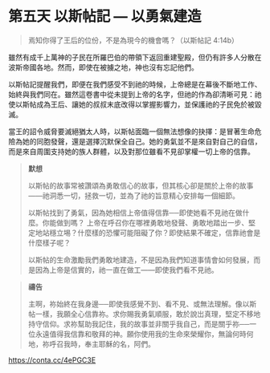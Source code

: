 # 第五天 以斯帖記 — 以勇氣建造
> 焉知你得了王后的位份，不是為現今的機會嗎？（以斯帖記 4:14b）

雖然有成千上萬神的子民在所羅巴伯的帶領下返回重建聖殿，但仍有許多人分散在波斯帝國各地。然而，即使在被擄之地，神也沒有忘記他們。

以斯帖記提醒我們，即便在我們感受不到祂的時候，上帝總是在幕後不斷地工作、始終與我們同在。雖然這卷書中從未提到上帝的名字，但祂的作為卻清晰可見：祂使以斯帖成為王后、讓她的叔叔末底改得以掌握影響力，並保護祂的子民免於被毀滅。

當王的詔令威脅要滅絕猶太人時，以斯帖面臨一個無法想像的抉擇：是冒著生命危險為她的同胞發聲，還是選擇沉默保全自己。她的勇氣並不是來自對自己的自信，而是來自周圍支持她的族人群體，以及對那位雖看不見卻掌權一切上帝的信靠。


> **默想**
> 
> 以斯帖的故事常被讚頌為勇敢信心的故事，但其核心卻是關於上帝的故事——祂洞悉一切，拯救一切，並為了祂的旨意精心安排每一個細節。
> 
> 以斯帖找到了勇氣，因為她相信上帝值得信靠──即使她看不見祂在做什麼。你能做到嗎？
> 上帝在呼召你在哪裡勇敢地發聲、勇敢地踏出一步、堅定地站穩立埸？什麼樣的恐懼可能阻礙了你？即使結果不確定，信靠祂會是什麼樣子呢？
>
> 以斯帖的生命激勵我們勇敢地建造，不是因為我們知道事情會如何發展，而是因為上帝是信實的，祂一直在做工——即使我們看不見祂。
                    
> **禱告**
> 
> 主啊，祢始終在我身邊──即使我感覺不到、看不見、或無法理解。像以斯帖一樣，我願全心信靠祢。求你賜我勇氣順服，敢於說岀真理，堅定不移地持守信仰。求祢幫助我記住，我的故事並非關乎我自己，而是關乎祢──一位永遠值得我信靠和敬拜的神。願你使用我的生命來榮耀你，無論何時何地，祢呼召我時，奉主耶穌的名，阿們。

https://conta.cc/4ePGC3E
